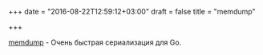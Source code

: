+++
date = "2016-08-22T12:59:12+03:00"
draft = false
title = "memdump"

+++

<p><a href="https://github.com/alexflint/go-memdump">memdump</a>&nbsp;- Очень быстрая сериализация для Go.</p>

